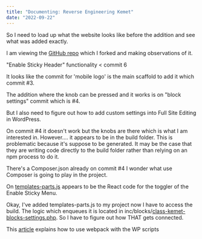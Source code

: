 ```yaml
---
title: "Documenting: Reverse Engineering Kemet"
date: "2022-09-22"
---
```


So I need to load up what the website looks like before the addition and see what was added exactly.

I am viewing the [GitHub repo](https://github.com/MonteLogic/kemet-fork) which I forked and making observations of it.

"Enable Sticky Header" functionality < commit 6

It looks like the commit for 'mobile logo' is the main scaffold to add it which commit #3.

The addition where the knob can be pressed and it works is on "block settings" commit which is #4.

But I also need to figure out how to add custom settings into Full Site Editing in WordPress.

On commit #4 it doesn't work but the knobs are there which is what I am interested in. However.... it appears to be in the build folder. This is problematic because it's suppose to be generated. It may be the case that they are writing code directly to the build folder rather than relying on an npm process to do it.

There's a Composer.json already on commit #4 I wonder what use Composer is going to play in the project.

On [templates-parts.js](https://github.com/MonteLogic/kemet-fork/blob/5957a0cc6517056c62911ccaad13ba342780fea8/inc/blocks/react/src/Blocks/template-parts.js) appears to be the React code for the toggler of the Enable Sticky Menu.

Okay, I've added templates-parts.js to my project now I have to access the build. The logic which enqueues it is located in inc/blocks/[class-kemet-blocks-settings.php](https://github.com/MonteLogic/kemet-fork/blob/5957a0cc6517056c62911ccaad13ba342780fea8/inc/blocks/class-kemet-blocks-settings.php). So I have to figure out how THAT gets connected.

This [article](https://dev.to/alexstandiford/make-webpack-configuration-easy-with-wordpress-scripts-26kk) explains how to use webpack with the WP scripts
